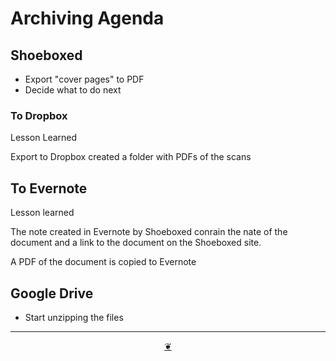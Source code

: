 # Archiving Agenda

## Shoeboxed

* Export "cover pages" to PDF
* Decide what to do next


### To Dropbox

Lesson Learned

Export to Dropbox created a folder with PDFs of the scans

## To Evernote

Lesson learned

The note created in Evernote by Shoeboxed conrain the nate of the document and a link to the document on the Shoeboxed site.

A PDF of the document is copied to Evernote


## Google Drive

* Start unzipping the files

***

<center title="Hello! Click me to go up to the top" ><a class=aDingbat href=javascript:window.scrollTo(0,0);> ❦ </a></center>
